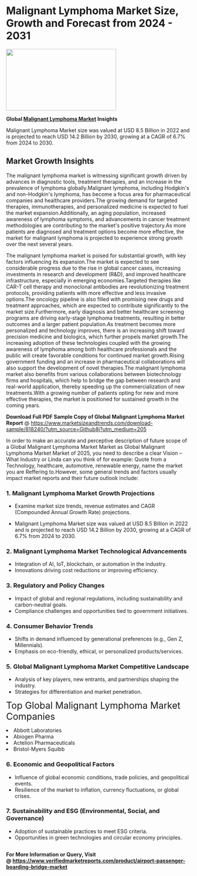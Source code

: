 <H1>Malignant Lymphoma Market Size, Growth and Forecast from 2024 - 2031</H1><img class="aligncenter size-medium wp-image-584254" src="https://thirdeyenews.in/wp-content/uploads/2024/09/Global-Market-Research-300x168.jpeg" alt="" width="300" height="168" /><p><strong>Global&nbsp;<a href="https://www.marketsizeandtrends.com/download-sample/818240/?utm_source=Github8j?utm_medium=205">Malignant Lymphoma Market</a> Insights</strong></p><p>Malignant Lymphoma Market size was valued at USD 8.5 Billion in 2022 and is projected to reach USD 14.2 Billion by 2030, growing at a CAGR of 6.7% from 2024 to 2030.</p><p><h2>Market Growth Insights</h2> <p>The malignant lymphoma market is witnessing significant growth driven by advances in diagnostic tools, treatment therapies, and an increase in the prevalence of lymphoma globally.Malignant lymphoma, including Hodgkin's and non-Hodgkin's lymphoma, has become a focus area for pharmaceutical companies and healthcare providers.The growing demand for targeted therapies, immunotherapies, and personalized medicine is expected to fuel the market expansion.Additionally, an aging population, increased awareness of lymphoma symptoms, and advancements in cancer treatment methodologies are contributing to the market's positive trajectory.As more patients are diagnosed and treatment options become more effective, the market for malignant lymphoma is projected to experience strong growth over the next several years.</p> <p>The malignant lymphoma market is poised for substantial growth, with key factors influencing its expansion.The market is expected to see considerable progress due to the rise in global cancer cases, increasing investments in research and development (R&D), and improved healthcare infrastructure, especially in emerging economies.Targeted therapies like CAR-T cell therapy and monoclonal antibodies are revolutionizing treatment protocols, providing patients with more effective and less invasive options.The oncology pipeline is also filled with promising new drugs and treatment approaches, which are expected to contribute significantly to the market size.Furthermore, early diagnosis and better healthcare screening programs are driving early-stage lymphoma treatments, resulting in better outcomes and a larger patient population.As treatment becomes more personalized and technology improves, there is an increasing shift toward precision medicine and biologics, which further propels market growth.The increasing adoption of these technologies coupled with the growing awareness of lymphoma among both healthcare professionals and the public will create favorable conditions for continued market growth.Rising government funding and an increase in pharmaceutical collaborations will also support the development of novel therapies.The malignant lymphoma market also benefits from various collaborations between biotechnology firms and hospitals, which help to bridge the gap between research and real-world application, thereby speeding up the commercialization of new treatments.With a growing number of patients opting for new and more effective therapies, the market is positioned for sustained growth in the coming years.<p><span class=""><strong>Download Full PDF Sample Copy of Global Malignant Lymphoma Market Report</strong> @ <a href="https://www.marketsizeandtrends.com/download-sample/818240/?utm_source=Github8j?utm_medium=205" target="_blank">https://www.marketsizeandtrends.com/download-sample/818240/?utm_source=Github8j?utm_medium=205</a></span></p><p>In order to make an accurate and perceptive description of future scope of a Global&nbsp;Malignant Lymphoma Market Market as Global&nbsp;Malignant Lymphoma Market Market of 2025, you need to describe a clear Vision &ndash; What Industry or Linda can you think of for example: Quote from a Technology, healthcare, automotive, renewable energy, name the market you are Reffering to.However, some general trends and factors usually impact market reports and their future outlook include:</p><h3>1.&nbsp;<strong>Malignant Lymphoma Market Growth Projections</strong></h3><ul><li>Examine market size trends, revenue estimates and CAGR (Compounded Annual Growth Rate) projections.</li><li><p>Malignant Lymphoma Market size was valued at USD 8.5 Billion in 2022 and is projected to reach USD 14.2 Billion by 2030, growing at a CAGR of 6.7% from 2024 to 2030.</p></li></ul><h3>2.&nbsp;<strong>Malignant Lymphoma Market Technological Advancements</strong></h3><ul><li>Integration of AI, IoT, blockchain, or automation in the industry.</li><li>Innovations driving cost reductions or improving efficiency.</li></ul><h3>3.&nbsp;<strong>Regulatory and Policy Changes</strong></h3><ul><li>Impact of global and regional regulations, including sustainability and carbon-neutral goals.</li><li>Compliance challenges and opportunities tied to government initiatives.</li></ul><h3>4.&nbsp;<strong>Consumer Behavior Trends</strong></h3><ul><li>Shifts in demand influenced by generational preferences (e.g., Gen Z, Millennials).</li><li>Emphasis on eco-friendly, ethical, or personalized products/services.</li></ul><h3>5.&nbsp;<strong>Global Malignant Lymphoma Market Competitive Landscape</strong></h3><ul><li>Analysis of key players, new entrants, and partnerships shaping the industry.</li><li>Strategies for differentiation and market penetration.</li></ul><p data-pm-slice="1 1 []"><span style="color: inherit; font-family: inherit; font-size: 25px;">Top Global Malignant Lymphoma Market Companies</span></p><div class="" data-test-id=""><p><li>Abbott Laboratories</li><li> Abiogen Pharma</li><li> Actelion Pharmaceuticals</li><li> Bristol-Myers Squibb</li></p></div><h3>6.&nbsp;<strong>Economic and Geopolitical Factors</strong></h3><ul><li>Influence of global economic conditions, trade policies, and geopolitical events.</li><li>Resilience of the market to inflation, currency fluctuations, or global crises.</li></ul><h3>7.&nbsp;<strong>Sustainability and ESG (Environmental, Social, and Governance)</strong></h3><ul><li>Adoption of sustainable practices to meet ESG criteria.</li><li>Opportunities in green technologies and circular economy principles.</li></ul><h2><strong style="font-size: 14px;">For More Information or Query, Visit @&nbsp;</strong><a style="background-color: #ffffff; font-size: 14px;" href="https://www.marketsizeandtrends.com/report/malignant-lymphoma-market/" target="_blank">https://www.verifiedmarketreports.com/product/airport-passenger-boarding-bridge-market</a></h2>